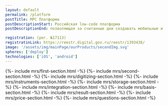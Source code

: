 ```yaml
---
layout: default
permalink: /platform
postTitle: МРС Платформа
postDescriptionStart: Российская low-code платформа
postDescriptionEnd: позволяющая за считанные дни создавать мобильные и веб приложения. Цифровизируйте бизнес-процессы компании, фиксируйте факты и принимайте эффективные управленческие решения.

registration: (рег. №17113)
registratinLink: https://reestr.digital.gov.ru/reestr/1393438/
image: '/assets/img/mainPage/ourProducts/secondImg.svg'
spheres: ['deploy']
technologies: ['iOS', 'android']
---
```


{%- include mrs/first-section.html -%} {%- include mrs/second-section.html -%} {%- include mrs/digitizing-section.html -%} {%- include mrs/instruments-section.html -%} {%- include mrs/storage-section.html -%} {%- include mrs/integration-section.html -%} {%- include mrs/basis-section.html -%} {%- include mrs/result-section.html -%} {%- include mrs/price-section.html -%} {%- include mrs/questions-section.html
  -%}
